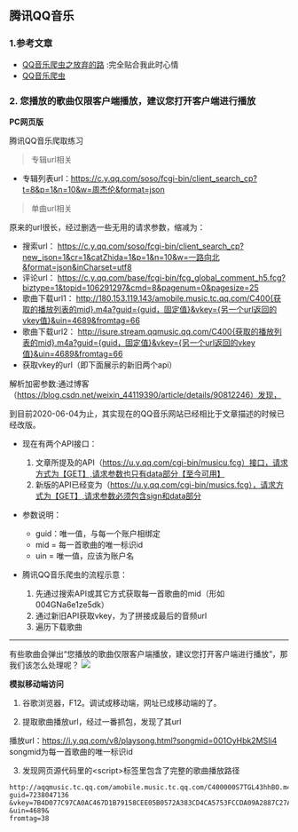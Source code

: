 ## 腾讯QQ音乐

### 1.参考文章

+ [QQ音乐爬虫之放弃的路](https://blog.csdn.net/jiangerchi/article/details/105618528) :完全贴合我此时心情
+ [QQ音乐爬虫](https://blog.csdn.net/weixin_44119390/article/details/90812246)

### 2. 您播放的歌曲仅限客户端播放，建议您打开客户端进行播放

**PC网页版**

腾讯QQ音乐爬取练习

> 专辑url相关

- 专辑列表url：https://c.y.qq.com/soso/fcgi-bin/client_search_cp?t=8&p=1&n=10&w=周杰伦&format=json


> 单曲url相关

原来的url很长，经过删选一些无用的请求参数，缩减为：
- 搜索url： https://c.y.qq.com/soso/fcgi-bin/client_search_cp?new_json=1&cr=1&catZhida=1&p=1&n=10&w=一路向北&format=json&inCharset=utf8
- 评论url： https://c.y.qq.com/base/fcgi-bin/fcg_global_comment_h5.fcg?biztype=1&topid=106291297&cmd=8&pagenum=0&pagesize=25
- 歌曲下载url1： http://180.153.119.143/amobile.music.tc.qq.com/C400{获取的播放列表的mid}.m4a?guid={guid，固定值}&vkey={另一个url返回的vkey值}&uin=4689&fromtag=66
- 歌曲下载url2： http://isure.stream.qqmusic.qq.com/C400{获取的播放列表的mid}.m4a?guid={guid，固定值}&vkey={另一个url返回的vkey值}&uin=4689&fromtag=66
- 获取vkey的url（即下面展示的新旧两个api）


解析加密参数:通过博客（https://blog.csdn.net/weixin_44119390/article/details/90812246）发现，

到目前2020-06-04为止，其实现在的QQ音乐网站已经相比于文章描述的时候已经改版。
+ 现在有两个API接口：
   1. 文章所提及的API（https://u.y.qq.com/cgi-bin/musicu.fcg）接口，请求方式为【GET】,请求参数也只有data部分【至今可用】
   2. 新版的API已经变为（https://u.y.qq.com/cgi-bin/musics.fcg），请求方式为【GET】,请求参数必须包含sign和data部分

+ 参数说明：
   + guid：唯一值，与每一个账户相绑定
   + mid = 每一首歌曲的唯一标识id
   + uin = 唯一值，应该为账户名

+ 腾讯QQ音乐爬虫的流程示意：
   1. 先通过搜索API或其它方式获取每一首歌曲的mid（形如 004GNa6e1ze5dk）
   2. 通过新旧API获取vkey，为了拼接成最后的音频url
   3. 遍历下载歌曲 
<hr>

有些歌曲会弹出“您播放的歌曲仅限客户端播放，建议您打开客户端进行播放”，那我们该怎么处理呢？
<fancybox>![](https://cdn.jsdelivr.net/gh/FioraLove/Images/qq_music.png)</fancybox>

**模拟移动端访问**

1. 谷歌浏览器，F12。调试成移动端，网址已成移动端的了。

2. 提取歌曲播放url，经过一番抓包，发现了其url

播放url：https://i.y.qq.com/v8/playsong.html?songmid=001OyHbk2MSIi4
songmid为每一首歌曲的唯一标识id

3. 发现网页源代码里的\<script>标签里包含了完整的歌曲播放路径

```text
http://aqqmusic.tc.qq.com/amobile.music.tc.qq.com/C400000S7TGL43hhBO.m4a?
guid=7238047136
&vkey=7B4D077C97CA0AC467D1B79158CEE05B0572A383CD4CA5753FCCDA09A2887C27A574702780A8C089C21C17FE0968099C984F6BBAAA591F3A
&uin=4689&
fromtag=38
```